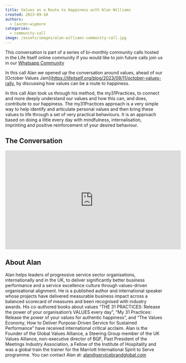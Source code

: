 ```yaml
---
title: Values as a Route to Happiness with Alan Williams
created: 2023-09-10
authors:
  - lauren-wigmore
categories:
  - community-call
image: /assets/images/alan-williams-community-call.jpg
---
```

This conversation is part of a series of bi-monthly community calls hosted in the Life Itself online community if you would like to join future calls join us in our [Whatsapp Community](https://chat.whatsapp.com/JNJCTZugNQn1fq89xbHtfA)

In this call Alan we opened up the conversation around values, ahead of our [October Values Jam](https://lifeitself.org/blog/2023/09/11/october-values-rally, by discussing how values can be a route to happiness. 

In this call Alan took us through his method, the my31Practices, to connect and more deeply understand our values and how this can, and does, contribute to our happiness. The my31Practices approach is a very simple way to help identify and articulate personal values and then bring these values to life through a set of very practical behaviours. It is an approach based on doing a little every day with mindfulness, internalisation, imprinting and positive reinforcement of your desired behaviour.

## The Conversation
<iframe width="560" height="315" src="https://www.youtube.com/embed/JWbMVa1IstA?si=pWvWO6hN9VH5FrZe" title="YouTube video player" frameborder="0" allow="accelerometer; autoplay; clipboard-write; encrypted-media; gyroscope; picture-in-picture; web-share" allowfullscreen></iframe>


## About Alan

Alan helps leaders of progressive service sector organisations, internationally and in the UK, to deliver significantly better business performance and a service excellence culture through values-driven organisational alignment. He is a published author and international speaker whose projects have delivered measurable business impact across a balanced scorecard of measures and been recognised with industry awards. His co-authored books about values “THE 31 PRACTICES: Release the power of your organisation’s VALUES every day”, “My 31 Practices: Release the power of your values for authentic happiness”, and “The Values Economy, How to Deliver Purpose-Driven Service for Sustained Performance” have received international critical acclaim. Alan is the Founder of the Global Values Alliance, a Steering Group member of the UK Values Alliance, non-executive director of BQF, Past President of the Meetings Industry Association, a Fellow of the Institute of Hospitality and was a global train the trainer for the Marriott International Spirit to Serve programme. You can contact Alan at: alan@servicebrandglobal.com


